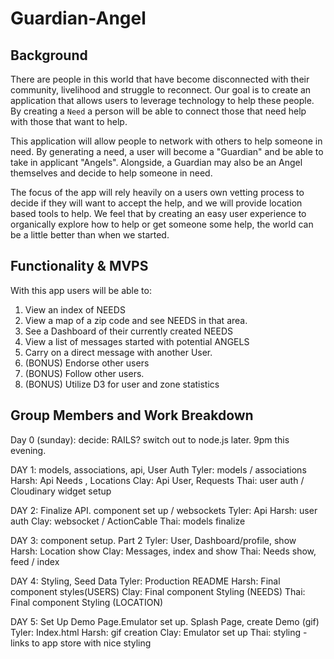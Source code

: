 # Guardian-Angel

## Background

There are people in this world that have become disconnected with their community,
livelihood and struggle to reconnect. Our goal is to create an application that
allows users to leverage technology to help these people. By creating a `Need` a
person will be able to connect those that need help with those that want to help.

This application will allow people to network with others to help someone in need.
By generating a need, a user will become a "Guardian" and be able to take in applicant
"Angels". Alongside, a Guardian may also be an Angel themselves and decide to help
someone in need.

The focus of the app will rely heavily on a users own vetting process to decide if
they will want to accept the help, and we will provide location based tools to help.
We feel that by creating an easy user experience to organically explore how to help or get someone some help, the world can be a little better than when we started.

## Functionality & MVPS
With this app users will be able to:
1. View an index of NEEDS
2. View a map of a zip code and see NEEDS in that area.
3. See a Dashboard of their currently created NEEDS
4. View a list of messages started with potential ANGELS
5. Carry on a direct message with another User.
6. (BONUS) Endorse other users
7. (BONUS) Follow other users.
8. (BONUS) Utilize D3 for user and zone statistics

## Group Members and Work Breakdown
Day 0 (sunday):
decide: RAILS? switch out to node.js later. 9pm this evening.

DAY 1: models, associations, api, User Auth
Tyler: models / associations 
Harsh: Api Needs , Locations
Clay: Api User, Requests
Thai: user auth / Cloudinary widget setup

DAY 2: Finalize API. component set up / websockets
Tyler: Api
Harsh: user auth
Clay: websocket / ActionCable
Thai: models finalize

DAY 3: component setup. Part 2
Tyler: User, Dashboard/profile, show
Harsh: Location show
Clay: Messages, index and show
Thai: Needs show, feed / index

DAY 4: Styling, Seed Data
Tyler: Production README
Harsh: Final component styles(USERS)
Clay: Final component Styling (NEEDS)
Thai: Final component Styling (LOCATION)

DAY 5: Set Up Demo Page.Emulator set up. Splash Page, create Demo (gif)
Tyler: Index.html
Harsh: gif creation
Clay: Emulator set up
Thai: styling - links to app store with nice styling
